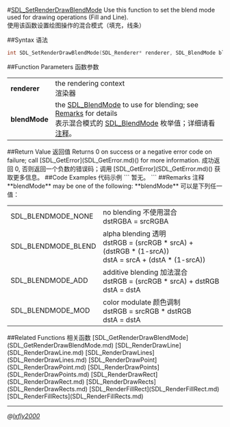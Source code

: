 #[SDL_SetRenderDrawBlendMode](https://wiki.libsdl.org/SDL_SetRenderDrawBlendMode)
Use this function to set the blend mode used for drawing operations (Fill and Line).  
使用该函数设置绘图操作的混合模式（填充，线条）

##Syntax 语法
```C
int SDL_SetRenderDrawBlendMode(SDL_Renderer* renderer, SDL_BlendMode blendMode)
```
##Function Parameters 函数参数
<table>
<tr><td><b>renderer</b></td><td>the rendering context<br/>渲染器</td></tr>
<tr><td><b>blendMode</b></td><td>the <a href="../Enumerations/SDL_BlendMode.md">SDL_BlendMode</a> to use for blending; see <a href="#remarks-注释">Remarks</a> for details<br/>表示混合模式的 <a href="../Enumerations/SDL_BlendMode.md">SDL_BlendMode</a> 枚举值；详细请看<a href="#remarks-注释">注释</a>。</td></tr>
</table>
##Return Value 返回值
Returns 0 on success or a negative error code on failure; call [SDL_GetError](SDL_GetError.md)() for more information.  
成功返回 0, 否则返回一个负数的错误码；调用 [SDL_GetError](SDL_GetError.md)() 获取更多信息。
##Code Examples 代码示例
```
暂无。
```
##Remarks 注释
**blendMode** may be one of the following:  
**blendMode** 可以是下列任一值：
<table>
<tr><td>SDL_BLENDMODE_NONE</td><td>no blending 不使用混合<br/>dstRGBA = srcRGBA</td></tr>
<tr><td>SDL_BLENDMODE_BLEND</td><td>alpha blending 透明<br/>dstRGB = (srcRGB * srcA) + (dstRGB * (1-srcA))<br/>dstA = srcA + (dstA * (1-srcA))</td></tr>
<tr><td>SDL_BLENDMODE_ADD</td><td>additive blending 加法混合<br/>dstRGB = (srcRGB * srcA) + dstRGB<br/>dstA = dstA</td></tr>
<tr><td>SDL_BLENDMODE_MOD</td><td>color modulate 颜色调制<br/>dstRGB = srcRGB * dstRGB<br/>dstA = dstA</td></tr>
</table>
##Related Functions 相关函数
[SDL_GetRenderDrawBlendMode](SDL_GetRenderDrawBlendMode.md)  
[SDL_RenderDrawLine](SDL_RenderDrawLine.md)  
[SDL_RenderDrawLines](SDL_RenderDrawLines.md)  
[SDL_RenderDrawPoint](SDL_RenderDrawPoint.md)  
[SDL_RenderDrawPoints](SDL_RenderDrawPoints.md)  
[SDL_RenderDrawRect](SDL_RenderDrawRect.md)  
[SDL_RenderDrawRects](SDL_RenderDrawRects.md)  
[SDL_RenderFillRect](SDL_RenderFillRect.md)  
[SDL_RenderFillRects](SDL_RenderFillRects.md)

---
*@[lxfly2000](https://github.com/lxfly2000)*
